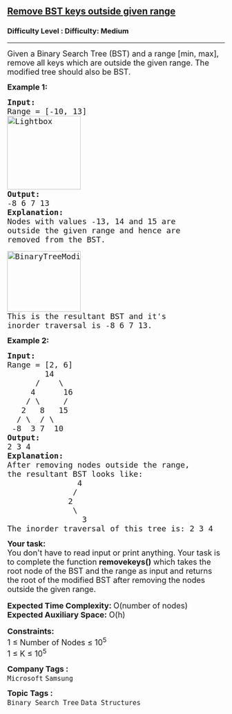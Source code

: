 <h2><a href="https://www.geeksforgeeks.org/problems/remove-bst-keys-outside-given-range/1?page=1&difficulty=Medium&status=unsolved&sortBy=submissions">Remove BST keys outside given range</a></h2><h3>Difficulty Level : Difficulty: Medium</h3><hr><div class="problems_problem_content__Xm_eO"><p><span style="font-size:18px">Given a Binary Search Tree (BST) and a range [min, max], remove all keys which are outside the given range. The modified tree should also be BST.</span></p>

<p><strong><span style="font-size:18px">Example 1:</span></strong></p>

<pre><strong><span style="font-size:18px">Input:
</span></strong><span style="font-size:18px">Range = [-10, 13]</span>
<span style="font-size:18px"><img alt="Lightbox" src="https://media.geeksforgeeks.org/wp-content/cdn-uploads/BinaryTree14.png" style="height:170px; width:170px"></span>
<strong><span style="font-size:18px">Output:</span></strong>
<span style="font-size:18px">-8 6 7 13</span>
<strong><span style="font-size:18px">Explanation:</span></strong>
<span style="font-size:18px">Nodes with values -13, 14 and 15 are 
outside the given range </span><span style="font-size:18px">and hence are 
removed from the BST.</span>

<span style="font-size:18px"><img alt="BinaryTreeModified2" src="https://media.geeksforgeeks.org/wp-content/cdn-uploads/BinaryTreeModified2.png" style="height:140px; width:170px"></span>
<span style="font-size:18px">This is the resultant BST and it's 
inorder traversal is -8 6 7 13.
</span></pre>

<p><strong><span style="font-size:18px">Example 2:</span></strong></p>

<pre><strong><span style="font-size:18px">Input:</span></strong>
<span style="font-size:18px">Range = [2, 6]
        14
      /    \
     4      16
    / \     /
   2   8   15
  / \  / \
 -8  3 7  10</span>
<strong><span style="font-size:18px">Output:
</span></strong><span style="font-size:18px">2 3 4</span>
<strong><span style="font-size:18px">Explanation:</span></strong>
<span style="font-size:18px">After removing nodes outside the range, 
the resultant BST looks like:
               4
              /
             2
              \
                3 
The inorder traversal of this tree is: 2 3 4</span>
</pre>

<div><strong><span style="font-size:18px">Your task:</span></strong></div>

<div><span style="font-size:18px">You don't have to read input or print anything. Your task is to complete the function <strong>removekeys()</strong> which takes the root node of the BST and the range as input and returns the root of the modified BST after removing the nodes outside the given range.</span></div>

<div>&nbsp;</div>

<div><span style="font-size:18px"><strong>Expected Time Complexity: </strong>O(number of nodes)</span></div>

<div><span style="font-size:18px"><strong>Expected Auxiliary Space:</strong> O(h)</span></div>

<div>&nbsp;</div>

<div><strong><span style="font-size:18px">Constraints:</span></strong></div>

<div><span style="font-size:18px">1 ≤ Number of Nodes ≤ 10<sup>5</sup><br>
1 ≤ K ≤ 10<sup>5</sup></span></div>
</div><p><span style=font-size:18px><strong>Company Tags : </strong><br><code>Microsoft</code>&nbsp;<code>Samsung</code>&nbsp;<br><p><span style=font-size:18px><strong>Topic Tags : </strong><br><code>Binary Search Tree</code>&nbsp;<code>Data Structures</code>&nbsp;